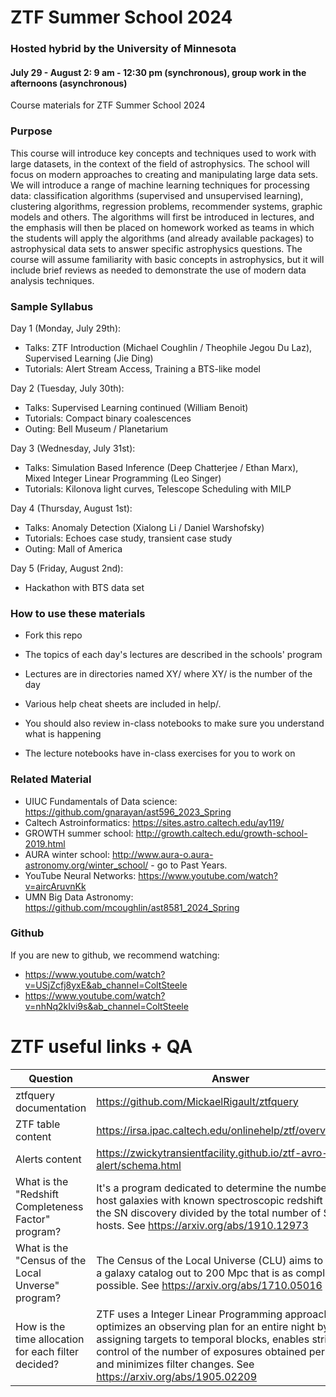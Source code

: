# ZTF Summer School 2024
### Hosted hybrid by the University of Minnesota
#### July 29 - August 2: 9 am - 12:30 pm (synchronous), group work in the afternoons (asynchronous)

Course materials for ZTF Summer School 2024

### Purpose

This course will introduce key concepts and techniques used to work with large datasets, in the context of the field of astrophysics. The school will focus on modern approaches to creating and manipulating large data sets. We will introduce a range of machine learning techniques for processing data: classification algorithms (supervised and unsupervised learning), clustering algorithms, regression problems, recommender systems, graphic models and others. The algorithms will first be introduced in lectures, and the emphasis will then be placed on homework worked as teams in which the students will apply the algorithms (and already available packages) to astrophysical data sets to answer specific astrophysics questions. The course will assume familiarity with basic concepts in astrophysics, but it will include brief reviews as needed to demonstrate the use of modern data analysis techniques.

### Sample Syllabus

Day 1 (Monday, July 29th):
  * Talks: ZTF Introduction (Michael Coughlin / Theophile Jegou Du Laz), Supervised Learning (Jie Ding) 
  * Tutorials: Alert Stream Access, Training a BTS-like model

Day 2 (Tuesday, July 30th):
  * Talks: Supervised Learning continued (William Benoit)                
  * Tutorials: Compact binary coalescences
  * Outing: Bell Museum / Planetarium

Day 3 (Wednesday, July 31st):
  * Talks: Simulation Based Inference (Deep Chatterjee / Ethan Marx), Mixed Integer Linear Programming (Leo Singer)
  * Tutorials: Kilonova light curves, Telescope Scheduling with MILP

Day 4 (Thursday, August 1st):
  * Talks: Anomaly Detection (Xialong Li / Daniel Warshofsky)
  * Tutorials: Echoes case study, transient case study 
  * Outing: Mall of America

Day 5 (Friday, August 2nd):
  * Hackathon with BTS data set 

### How to use these materials

* Fork this repo

* The topics of each day's lectures are described in the schools' program

* Lectures are in directories named XY/ where XY/ is the number of the day

* Various help cheat sheets are included in help/. 

* You should also review in-class notebooks to make sure you understand what is happening

* The lecture notebooks have in-class exercises for you to work on

### Related Material

* UIUC Fundamentals of Data science: https://github.com/gnarayan/ast596_2023_Spring
* Caltech Astroinformatics: https://sites.astro.caltech.edu/ay119/
* GROWTH summer school: http://growth.caltech.edu/growth-school-2019.html
* AURA winter school: http://www.aura-o.aura-astronomy.org/winter_school/ - go to Past Years.
* YouTube Neural Networks: https://www.youtube.com/watch?v=aircAruvnKk
* UMN Big Data Astronomy: https://github.com/mcoughlin/ast8581_2024_Spring

### Github
If you are new to github, we recommend watching:
* https://www.youtube.com/watch?v=USjZcfj8yxE&ab_channel=ColtSteele
* https://www.youtube.com/watch?v=nhNq2kIvi9s&ab_channel=ColtSteele

# ZTF useful links + QA
| Question  | Answer |
| ------------- | ------------- |
| ztfquery documentation  | https://github.com/MickaelRigault/ztfquery  |
| ZTF table content  | https://irsa.ipac.caltech.edu/onlinehelp/ztf/overview.html  |
| Alerts content  | https://zwickytransientfacility.github.io/ztf-avro-alert/schema.html |
|What is the  "Redshift Completeness Factor" program? | It's a program dedicated to determine the number of SN host galaxies with known spectroscopic redshift prior to  the SN discovery divided by the total number of SN hosts. See https://arxiv.org/abs/1910.12973 |
|What is the  "Census of the Local Unverse" program? | The Census of the Local Universe (CLU) aims to provide a galaxy catalog out to 200 Mpc that is as complete as possible. See https://arxiv.org/abs/1710.05016 |
|How is the time allocation for each filter decided? | ZTF uses a Integer Linear Programming approach, that optimizes an observing plan for an entire night by assigning targets to temporal blocks, enables strict control of the number of exposures obtained per field and minimizes filter changes. See https://arxiv.org/abs/1905.02209 |
